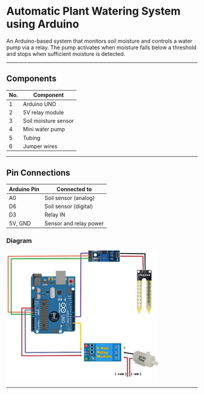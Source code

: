 # Automatic Plant Watering System using Arduino

An Arduino-based system that monitors soil moisture and controls a water pump via a relay. The pump activates when moisture falls below a threshold and stops when sufficient moisture is detected.

---

## Components

| No. | Component              |
|-----|------------------------|
| 1   | Arduino UNO            |
| 2   | 5V relay module        |
| 3   | Soil moisture sensor   |
| 4   | Mini water pump        |
| 5   | Tubing                 |
| 6   | Jumper wires           |

---

## Pin Connections

| Arduino Pin | Connected to           |
|-------------|------------------------|
| A0          | Soil sensor (analog)   |
| D6          | Soil sensor (digital)  |
| D3          | Relay IN               |
| 5V, GND     | Sensor and relay power |

### Diagram

<img src="./connections.png" width="400"/>


---

